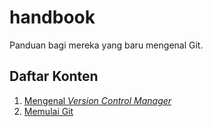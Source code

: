 <!--
  Inti: membuat yang belum tahu/bisa menjadi tahu/bisa. Kita mulai dari 0.
 -->
# handbook
Panduan bagi mereka yang baru mengenal Git.

## Daftar Konten

01. [Mengenal _Version Control Manager_](./01.mengenal-version-control.md)
02. [Memulai Git](./02.memulai-git.md)
